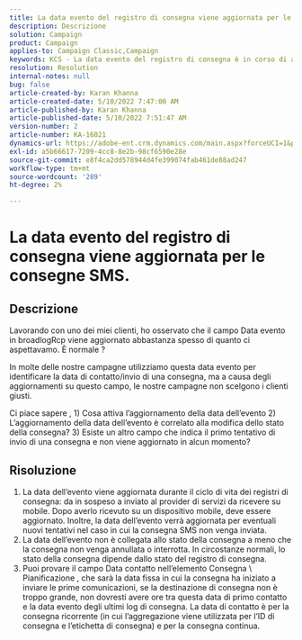 ```yaml
---
title: La data evento del registro di consegna viene aggiornata per le consegne SMS.
description: Descrizione
solution: Campaign
product: Campaign
applies-to: Campaign Classic,Campaign
keywords: KCS - La data evento del registro di consegna è in corso di aggiornamento per le consegne SMS.
resolution: Resolution
internal-notes: null
bug: false
article-created-by: Karan Khanna
article-created-date: 5/10/2022 7:47:00 AM
article-published-by: Karan Khanna
article-published-date: 5/10/2022 7:51:47 AM
version-number: 2
article-number: KA-16021
dynamics-url: https://adobe-ent.crm.dynamics.com/main.aspx?forceUCI=1&pagetype=entityrecord&etn=knowledgearticle&id=bdef875e-35d0-ec11-a7b5-00224809c556
exl-id: a5b66617-7209-4cc8-8e2b-98cf6590e28e
source-git-commit: e8f4ca2dd578944d4fe399074fab461de88ad247
workflow-type: tm+mt
source-wordcount: '289'
ht-degree: 2%

---
```


# La data evento del registro di consegna viene aggiornata per le consegne SMS.

## Descrizione


Lavorando con uno dei miei clienti, ho osservato che il campo Data evento in broadlogRcp viene aggiornato abbastanza spesso di quanto ci aspettavamo. È normale ?

In molte delle nostre campagne utilizziamo questa data evento per identificare la data di contatto/invio di una consegna, ma a causa degli aggiornamenti su questo campo, le nostre campagne non scelgono i clienti giusti.

Ci piace sapere , 1) Cosa attiva l’aggiornamento della data dell’evento 2) L’aggiornamento della data dell’evento è correlato alla modifica dello stato della consegna?
3) Esiste un altro campo che indica il primo tentativo di invio di una consegna e non viene aggiornato in alcun momento?


## Risoluzione


1. La data dell’evento viene aggiornata durante il ciclo di vita dei registri di consegna: da in sospeso a inviato al provider di servizi da ricevere su mobile. Dopo averlo ricevuto su un dispositivo mobile, deve essere aggiornato. Inoltre, la data dell’evento verrà aggiornata per eventuali nuovi tentativi nel caso in cui la consegna SMS non venga inviata.
2. La data dell’evento non è collegata allo stato della consegna a meno che la consegna non venga annullata o interrotta. In circostanze normali, lo stato della consegna dipende dallo stato del registro di consegna.
3. Puoi provare il campo Data contatto nell’elemento Consegna \ Pianificazione , che sarà la data fissa in cui la consegna ha iniziato a inviare le prime comunicazioni, se la destinazione di consegna non è troppo grande, non dovresti avere ore tra questa data di primo contatto e la data evento degli ultimi log di consegna. La data di contatto è per la consegna ricorrente (in cui l’aggregazione viene utilizzata per l’ID di consegna e l’etichetta di consegna) e per la consegna continua.
